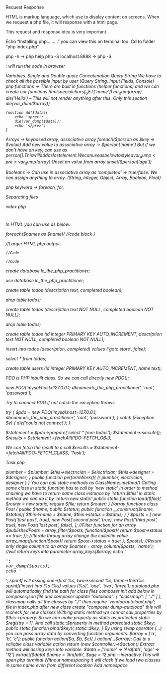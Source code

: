Request
Response

HTML is markup language, which use to display content on screens. When we request a php file, it will response with a html page. 

This request and response idea is very important. 

Echo “Installing php………” you can view this on terminal too. Cd to folder “php index.php”

php -h → php help
php -S localhost:8888 → php -S <address>:<port> will run the code in browser

Variables.
Single and Double quote
Concatenation
Query String
We have to check all the possible input by user (Query String, Input Fields, Console)
php functions → There are built in functions (helper functions) and we can create our functions
	htmlspecialchars($_GET[‘name’])
	var_dum($array)
	die(‘Hello’) – This will not render anything after this. Only this section
		die(var_dum($array))

	function dd($data){
		echo '<pre>';
		die(var_dump($data));
		echo '</pre>';
	}


Arrays → 
	keybased array, associative array 
	foreach($person as $key => $value)
	Add new value to associative array → $person[‘name’]
	But if we don’t have an key, can use as $person[]. This will add as last element.
	We can use as below to style a var_dump
		<pre>var_dump($array)</pre>
	Unset an value from array unset($person[‘age’])

Booleans → Can use in associative array as ‘completed’ => true/false. We can assign anything to 	array. (String, Integer, Object, Array, Boolean, Float)
	
php keyword → foreach, for, 


Separating files

index.php

<?php
$name = 'Arafath';
require('index.view.php');


index.view.php

<body>
<h1><?=$name?></h1>
</body>

In HTML you can use as below.

foreach($names as $name){
//code block
}

<?php foreach($names as $name) : ?>
//Larger HTML php output
<?php endforeach; ?>

<?php if(condition) : ?>
	//Code
<?php else : ?>
	//Code
<?php endif; ?>

create database lc_the_php_practitioner;

use database lc_the_php_practitioner;

create table todos (description text, completed boolean);

drop table todos;

create table todos (description text NOT NULL, completed boolean NOT NULL);

drop table todos;

create table todos (id integer PRIMARY KEY AUTO_INCREMENT, description text NOT NULL, completed boolean NOT NULL);

insert into todos (description, completed) values ('goto store', false);

select * from todos;


create table users (id integer PRIMARY KEY AUTO_INCREMENT, name text);





PDO is PHP inbuilt class. So we can call directly new PDO();

new PDO('mysql:host=127.0.0.1; dbname=lc_the_php_practitioner', 'root', 'password');


Try to coonect PDO if not catch the exception throws

try {
	$pdo = new PDO('mysql:host=127.0.0.1; dbname=lc_the_php_practitioner', 'root', 'password');	
} catch (Exception $e) {
	die('could not connect');
}


$statement = $pdo->prepare('select * from todos');
$statement->execute();
$results = $statement->fetchAll(PDO::FETCH_OBJ);

We can fetch the result to a call
$results = $statement->fetchAll(PDO::FETCH_CLASS, 'Task');

Task.php

<?php
class Task {
    public $description;
    public $complete;
}

class Database{
	public static make(){

	}
}

By static method we can use class as Database::make without making an instance. 


Contractor needs electricion, plumber, designer to do a task

So we hire contractor with all these three

Yes. Contractor also can do these three. But the task will be little bit slower. 


class Contractor {

	private $plumber;
	private $electrician;
	private $designer;

	public function __construct($plumber, $electrician, $designer){
		$this->plumber = $plumber;
		$this->electrician = $electrician;
		$this->designer = $designer;
	}

	public function performWork(){
		// plumber, electrician, designer
	}
}

You can call static methods as ClassName::method()
Calling same class in static function has to call by 'new static'
In order to method chaining we have to return same class instance by 'return $this' in static method we can do it by 'return new static'

public static function load($file){
	$router = new static;
	require $file;
	return $router;
}


//array functions

class Post {
    public $name;
    public $status;

    public function __construct($name, $status){
        $this->name = $name;
        $this->status = $status;
    }
}

$posts = [
    new Post('first post', true),
    new Post('second post', true),
    new Post('third post', true),
    new Post('last post', false),
];

//Filter function for an array
$publishedPosts = array_filter($posts, function($post){
    return $post->status == true;
});

//Iterate throug array change the collectin value
array_map(function($post){
    return $post->status = true;
}, $posts);

//Return only single column to an array
$names = array_column($posts, 'name');

//will return keys into parameter
array_keys($array)


echo '<pre>';
var_dump($posts);
echo '</pre>';



sprintf will assing one->first %s, two->second %s, three->third%s
sprintf('insert into %s (%s) values (%s)', 'one', 'two', 'three');



autoload.php will automatically find the path for class files

composer init
add below in composer.json file and composer update
    "autoload": {
        "classmap": [
            "./"
        ]
    },
classmap calls all the classes by "./"
then require 'vendor/autoload.php'; file in index.php

after new class create "composer dump-autoload" this will recheck for new classes

Withing static method we cannot call properties by $this->propery. So we can make property as static as protected static $registry = []. And call static::$property in method

protected static $key;

public static function bind($key){
	static::$key;
}


By using swap operator (...) you can pass array data by converting function arguments. 
$array = ['a', 'b', 'c'];
public function action($a, $b, $c){

}
action(...$array);


Call to a valiable class variable action
return (new $controller)->$action()


Extract method will assing keys into variable.
$data = ['name' => 'Arafath', 'age' => '12']
extract($data)
$name = 'Arafath', $age = 12

php --ineractive 
This will open php terminal


Without namespacing it will clash if we load two classes in same name even from different location 


Add namespace

<?php

namespace App\Controllers;

class PagesController {

}

So in other class we can call like

App\Controllers\PagesController everywhere or 
use App\Controllers\PagesController and we can call as PagesController 

In php 7 we can use below

use App\Core\Router
use App\Core\Request as
use App\Core\{Router, Request}

<?php

namespace App\Controllers;

class PagesController {
	PDO::make()
	//This will automaticall looking for class inside App\Controllers\PDO
	//So either we have to use ExactNameSpace\PDO 
	//Or \PDO to load from top level
}





